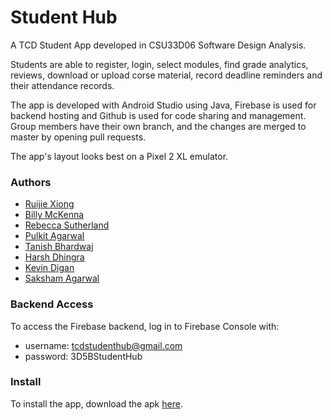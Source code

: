# Student Hub
A TCD Student App developed in CSU33D06 Software Design Analysis. 

Students are able to register, login, select modules, find grade analytics, reviews, download or upload corse material, record deadline reminders and their attendance records. 

The app is developed with Android Studio using Java, Firebase is used for backend hosting and Github is used for code sharing and management. Group members have their own branch, and the changes are merged to master by opening pull requests.

The app's layout looks best on a Pixel 2 XL emulator.

### Authors
* [Ruijie Xiong](https://github.com/Jane616)
* [Billy McKenna](https://github.com/billy-mckenna)
* [Rebecca Sutherland](https://github.com/beckysutherland)
* [Pulkit Agarwal](https://github.com/beerwithstraw)
* [Tanish Bhardwaj](https://github.com/bhardwatanish)
* [Harsh Dhingra](https://github.com/THEeurus)
* [Kevin Digan](https://github.com/kevindigan)
* [Saksham Agarwal](https://github.com/Saksham9399)

### Backend Access
To access the Firebase backend, log in to Firebase Console with:

* username: tcdstudenthub@gmail.com
* password: 3D5BStudentHub

### Install
To install the app, download the apk [here](https://github.com/Jane616/3D5B-Student-Hub/blob/master/app/release/app-release.apk).




